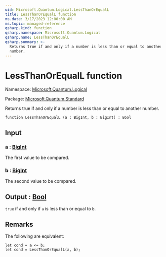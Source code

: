 ```yaml
---
uid: Microsoft.Quantum.Logical.LessThanOrEqualL
title: LessThanOrEqualL function
ms.date: 3/17/2023 12:00:00 AM
ms.topic: managed-reference
qsharp.kind: function
qsharp.namespace: Microsoft.Quantum.Logical
qsharp.name: LessThanOrEqualL
qsharp.summary: >-
  Returns true if and only if a number is less than or equal to another
  number.
---
```


# LessThanOrEqualL function

Namespace: [Microsoft.Quantum.Logical](xref:Microsoft.Quantum.Logical)

Package: [Microsoft.Quantum.Standard](https://nuget.org/packages/Microsoft.Quantum.Standard)


Returns true if and only if a number is less than or equal to anothernumber.

```qsharp
function LessThanOrEqualL (a : BigInt, b : BigInt) : Bool
```


## Input

### a : [BigInt](xref:microsoft.quantum.qsharp.valueliterals#bigint-literals)

The first value to be compared.


### b : [BigInt](xref:microsoft.quantum.qsharp.valueliterals#bigint-literals)

The second value to be compared.



## Output : [Bool](xref:microsoft.quantum.qsharp.valueliterals#bool-literals)

`true` if and only if `a` is less than or equal to `b`.

## Remarks

The following are equivalent:```qsharplet cond = a <= b;let cond = LessThanOrEqualL(a, b);```